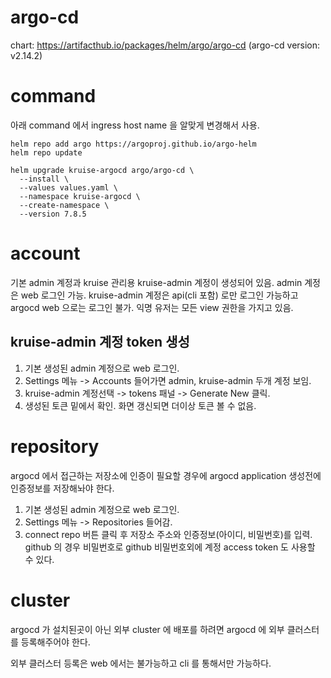 # argo-cd

chart: https://artifacthub.io/packages/helm/argo/argo-cd
(argo-cd version: v2.14.2)

# command
아래 command 에서 ingress host name 을 알맞게 변경해서 사용.

```shell
helm repo add argo https://argoproj.github.io/argo-helm
helm repo update
```

```shell
helm upgrade kruise-argocd argo/argo-cd \
  --install \
  --values values.yaml \
  --namespace kruise-argocd \
  --create-namespace \
  --version 7.8.5
```



# account
기본 admin 계정과 kruise 관리용 kruise-admin 계정이 생성되어 있음.
admin 계정은 web 로그인 가능.
kruise-admin 계정은 api(cli 포함) 로만 로그인 가능하고 argocd web 으로는 로그인 불가.
익명 유저는 모든 view 권한을 가지고 있음.


## kruise-admin 계정 token 생성

1. 기본 생성된 admin 계정으로 web 로그인.
2. Settings 메뉴 -> Accounts 들어가면 admin, kruise-admin 두개 계정 보임.
3. kruise-admin 계정선택 -> tokens 패널 -> Generate New 클릭.
4. 생성된 토큰 밑에서 확인. 화면 갱신되면 더이상 토큰 볼 수 없음.


# repository
argocd 에서 접근하는 저장소에 인증이 필요할 경우에 argocd application 생성전에 인증정보를 저장해놔야 한다.
1. 기본 생성된 admin 계정으로 web 로그인.
2. Settings 메뉴 -> Repositories 들어감.
3. connect repo 버튼 클릭 후 저장소 주소와 인증정보(아이디, 비밀번호)를 입력. github 의 경우 비밀번호로 github 비밀번호외에 계정 access token 도 사용할 수 있다.


# cluster
argocd 가 설치된곳이 아닌 외부 cluster 에 배포를 하려면 argocd 에 외부 클러스터를 등록해주어야 한다.

외부 클러스터 등록은 web 에서는 불가능하고 cli 를 통해서만 가능하다.

